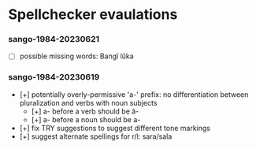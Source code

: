 # Spellchecker evaulations

### sango-1984-20230621

- [ ] possible missing words: Bangî lûka

### sango-1984-20230619

- [+] potentially overly-permissive 'a-' prefix: no differentiation between pluralization and verbs with noun subjects
  - [+] a- before a verb should be â-
  - [+] a- before a noun should be a-
- [+] fix TRY suggestions to suggest different tone markings
- [+] suggest alternate spellings for r/l: sara/sala
